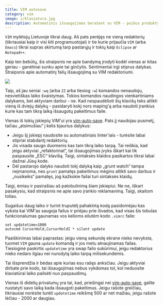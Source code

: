 ```yaml
---
title: VIM autosave
category: vim
image: i/klaviatura.jpg
description: Automatinis išsaugojimas berašant su VIM - puikus produktyvumo hackas programuojantiems su VIM. Automatinį išsaugojimą galite turėti ir be įskiepių!
---
```


`VIM` mylėtojų Lietuvoje tikrai daug. Aš pats perėjęs ne vieną redaktorių (tikriausiai kaip ir visi kiti programuotojai) ir tie kurie prijaučia `VIM` (arba `Emacs`) tikrai supras skirtumą tarp pastarųjų ir tokių kaip `Eclipse` ar `Notepad++`.

Kaip ten bebūtų, šis straipsnis ne apie bandymą įrodyti kodėl vienas ar kitas geriau - ganėtinai sunku apie tai ginčytis. Sentimentai irgi stiprus dalykas. Straipsnis apie automatinį failų išsaugojimą su VIM redaktoriumi.

![](/i/vim_logo.png)

Taip, aš jau seniai `:wq` (arba `ZZ` arba tiesiog `:w`) komandos nenaudoju, nesvietiškas laiko švaistymas. Tokios komandos naudingos vienkartiniams dalykams, bet aktyviam darbui - ne. Kad nespaudėlioti šių klavišų teks atlikti vieną iš dviejų dalykų - pasidaryti kokį nors maping'ą arba naudoti įrankius kurie kas tam tikrą laiką išsaugotų pakeitimus faile.

Vienas iš tokių įskiepių VIM'ui yra [vim-auto-save](https://github.com/vim-scripts/vim-auto-save). Pats jį naudojau pusmetį, tačiau „atsimušiau“ į kelis bjaurius dalykus:

* Jeigu šį įskiepį naudosite su automatiniais linter'iais - turėsite labai stipriai stabdantį redaktorių.
* Jis visada saugo duomenis kas tam tikrą laiko tarpą. Tai reiškia, kad jeigu aktyviai „refaktorinat“, tai išsaugojimas įvyks iškart kai tik paspausite „ESC“ klavišą. Taigi, sintaksės klaidos pasikartos tikrai labai dažnai Jūsų kode.
* Dėl pastarojo dalyko naudoti tokį dalyką kaip „grunt watch“ tampa neįmanoma, nes `grunt` pamatęs pakeitimus mėgins atlikti savo darbus ir „nusikeiks“ pamatęs, jog kažkokie failai turi sintaksės klaidų.

Taigi, ėmiau ir pasirašiau aš patobulinimą šiam įskiepiui. Ne ne, iškart pasakysiu, kad straipsnis ne apie savo įrankio reklamavimą. Taigi, skaitom toliau.

Sugaišus daug laiko ir turint truputėlį pahakintą kodą pasidomėjau kas vyksta
kai VIM'as saugoja failus ir priėjau prie išvados, kad visas šis tobulas
funkcionalumas gaunamas vos kelioms eilutėm kodo `.vimrc` faile:

    set updatetime=1000
    autocmd CursorHold,CursorHoldI * silent update

Paaiškinimas labai paprastas: jeigu vieną sekundę ekrane nieko nevyksta, tuomet `VIM` gauna `update` komandą ir jos metu atnaujinamas failas. Tiesioginė paskirtis `updatetime` yra swap failo sukūrimui, jeigu redaktorius nieko nedaro ilgiau nei nurodytą laiko tarpą milisekundėmis.

Tai išsprendžia ir bėdas apie kurias esu rašęs anksčiau. Jeigu aktyviai dirbate prie kodo, tai išsaugojimas nebus vykdomas tol, kol neduosite klaviatūrai laiko pailsėti nuo paspaudimų.

Vienas iš didelių privalumų yra tai, kad, priešingai nei [vim-auto-save](https://github.com/vim-scripts/vim-auto-save), galite nustatyti savo laiką kada išsaugoti pakeitimus. Jeigu rašote greičiau, tikriausiai norėsite turėti `updatetime` reikšmę 500 ar net mažiau, jeigu rašote lėčiau - 2000 ar daugiau.
